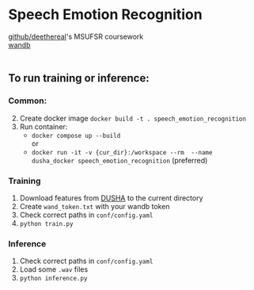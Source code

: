 # Speech Emotion Recognition
[github/deethereal](https://github.com/deethereal/speech-emotion-recognition)'s MSUFSR coursework
<br/>
[wandb](https://wandb.ai/deethereal/speech-emotion-recognition)  
<br/>
## To run training or inference:
### Common:
  2. Create docker image `docker build -t . speech_emotion_recognition`
3. Run container:
    * `docker compose up --build`   
    or
    * `docker run -it -v {cur_dir}:/workspace --rm  --name dusha_docker speech_emotion_recognition` (preferred)

### Training
1. Download features from [DUSHA](https://github.com/salute-developers/golos/tree/master/dusha#downloads) to the current directory
2. Create `wand_token.txt` with your wandb token
1. Check correct paths in `conf/config.yaml`
3. `python train.py`
### Inference
1. Check correct paths in `conf/config.yaml`
2. Load some `.wav` files
3. `python inference.py`
